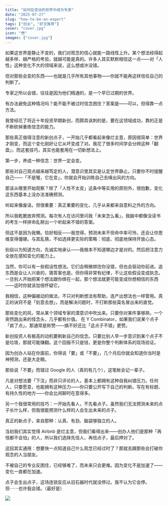 ```yaml
---
title: "如何在变动的世界中成为专家"
date: "2025-07-27"
slug: "how-to-be-an-expert"
tags: ["创业", "好文推荐"]
cover: "cover.jpg"
icon: "😎"
images: ["cover.jpg"]
---
```

如果这世界是静止不变的，我们对观念的信心就能一路线性上升。某个想法经得起越多样、越严格的考验，就越可能是真的。许多人其实默默相信这一点——对「人性」这种变化不大的领域来说，这么想或许没错。



但对那些会变的东西——也就是几乎所有其他事物——你就不能再这样信任自己的判断了。



专家之所以会错，往往是因为他们精通的，是一个早已过期的世界。



有办法避免这种情况吗？能不能不被过时信念困住？答案是——可以，但得靠一点方法。



我曾经花了将近十年投资早期新创，而颇具讽刺的是，要在这领域成功，靠的正是不断砍掉重练信念的能力。



那些真正值得注意的新创点子，一开始几乎都看起来像烂主意，原因很简单：世界才刚变，而这个变化刚好让它从坏变成了对。我花了很多时间学会分辨这种「翻盘」，而这套技巧，其实也能套用在一切新想法上。



第一步，养成一种信念：世界一定会变。



那些对自己观点越来越笃定的人，潜意识里其实是认定世界静止。只要你不时提醒自己——「不是喔，它在变」，你就会开始训练自己去嗅出风的方向。



那该从哪里开始观察？除了「人性不太变」这条中等实用的原则外，很抱歉，变化这东西基本上没办法准确预测。



听起来像废话，但很重要：真正重要的变化，几乎从来都来自意料之外的方向。



所以我乾脆放弃预测。每次有人在访问里问我「未来怎么看」，我脑中都像没读书的考生一样拼命乱掰出一个听起来不错的答案。



但这不是因为我懒。恰好相反——我觉得，预测未来不但命中率可怜，还会让你思维变得僵硬。与其乱猜，不如选择更实际的策略：彻底、彻底地保持开放心态。



别自以为知道方向，先诚实地承认——我根本不知道哪边才是对的。然后把注意力全放在感知变化的能力上。



当然，你可以有一些假设性想法。它们会稍微绑住你没错，但也会驱动你前进。追东西是会让人兴奋的，猜答案也是。但你得非常有纪律，不让这些假设变成执念。
一旦别人开始把某个想法跟你绑在一起，那个想法就更可能变成你想相信的东西——这时你就该加倍怀疑它。



我相信，这种偏被动的做法，不只对判断想法有帮助，连产出想法也一样管用。真正的诀窍不是「刻意去想」，而是解决问题时，不打断那些莫名冒出来的直觉。



那些变化的风，常从某个领域专家的潜意识中吹出来。只要你对某件事够熟，一个突然跳出来的怪念头，几乎都有价值。
在 Y Combinator，如果我们说某个点子「疯了点」，那通常是称赞——搞不好还比「这点子不错」更赞。



新创投资人有极高的动机要刷新自己的信念。只要比别人早一步意识到某个点子不是垃圾，那就可能赚翻。这个回报不只是钱，更是你整个判断体系的现场验证。



因为创办人站在你面前，你得说「要」或「不要」，几个月后你就会知道你当时是神预测，还是大走眼。



那些说「不要」而错过 Google 的人（真的有几个），这笔帐会记一辈子。



凡是对想法要「下注」而非只评论的人，基本上都拥有这种自我纠错压力。任何人，只要愿意，也能拥有这种压力——你只要公开写下自己的判断。写在有标题、有持久性的地方——你会比闲聊时在意得多。



另一个我很常用的技巧：一开始先看人，不先看点子。虽然我们无法预测未来的点子长什么样，但我很能预测什么样的人会生出未来的点子。



真正的新点子，来自那种：认真、有劲、脑袋够独立的人。



当初我们其实觉得 Airbnb 是烂主意，但我们看得出来——创办人他们是那种「再怪都不会怕」的人，所以我们选择先信人、再信点子，最后押对了。



这招其实通用：想要快一点知道自己什么观念已经过时了？那就去跟那些会打破你观念的人当朋友。



不被自己的专业反困住，已经够难了，而未来只会更难。因为变化不是加速了——变化一直都在加速。



点子会生出点子，这场连锁反应从旧石器时代就没停过。我不认为它会停。
但⋯⋯也许我会错。（最好是）




![](https://prod-files-secure.s3.us-west-2.amazonaws.com/112d0858-5090-4d34-a606-b75eb8d65fd2/46476355-9cf3-4e99-9b7a-3531bc426380/1000202064.png?X-Amz-Algorithm=AWS4-HMAC-SHA256&X-Amz-Content-Sha256=UNSIGNED-PAYLOAD&X-Amz-Credential=ASIAZI2LB466X2UDGKR5%2F20250807%2Fus-west-2%2Fs3%2Faws4_request&X-Amz-Date=20250807T142857Z&X-Amz-Expires=3600&X-Amz-Security-Token=IQoJb3JpZ2luX2VjEFYaCXVzLXdlc3QtMiJIMEYCIQCqS%2F4hJ0WXjBMBiulmWfb3oq3BOGL3xqf4l%2B9FbwEjrgIhAJcVbONdNiQ8IMWz1IUlo53RRo2rzt%2BnkEs8KbsAqVocKogECI%2F%2F%2F%2F%2F%2F%2F%2F%2F%2F%2FwEQABoMNjM3NDIzMTgzODA1Igzurz7LNzVdMyRPoBgq3AO9rHz1yog%2BhtW7ofEWf9F4vSjiKAZAbLM20%2BnHKhNADl99hgLk4fwJk9mngnBljEV3S8WfHvaexaIr6Jloa%2B%2FlD9SfDV1nEr%2FnKEZV1N5HqIdp1tBJOoXLiCheLk%2FMZiWADqjHAiZXm2CKOxVghX4jSsOGzICCM1SRxgXvQUFcg4J20eXO5QTICK%2BxMUr8SGrZyzu88w%2Fb0ZlCljz0aUiXeqZZRPLm6bi4XXiq2L1eRPGYz9cq43%2BtdqhQ3u7G1n%2BpazlIFDbW8M3kU3e7rRpjwaUdceOTPXq78lBKDekF9Ufw59YU%2BTC8byzGRwbxo8GjR%2BS%2B0fheUkWrgDe4TbOdHj2C2X1ftfMns9GBktZ3ZvZ6CxRqft5BcTkYfosvRQC%2Bsv%2FSl58UBtJe7bV%2FdfQWaLxmaL7n33V9YDmaBNGcTlObmndJK%2F9KEykqXtIzspp%2BKI4WcYDhl93KZ3vGDRRxC0hqL8HQx%2BiIOE4LCP1dpTYlZfhq5KCbQ7HRo8kfaRiPKzKF2WjlAL5DbgnjQ4ruav1LuwLERKW3pE0Eg6wEK5cd0pEfVHQzy5OCV5Yt8hjW9yK6KavMtV%2BqKbKxEGWjuwzOaGNVVlNUi5O6jGt%2B2vUAtTP801utqcbF2zCh39LEBjqkAQ2ysxvO9x4JKm97FlpiEbyeLknv7NzNbNLgS5eiF%2Fp0%2FmvC6HT0XbA3daDJSHbBy0HIDIp8h6P7upgCDKks%2FtQK69tPP75A7%2FswkfI9i4AS%2FaLgIb3ddt5wCYyWoFkvFACQsOzfIiRc25Vyk5MfMATAuin5iif6ze1XrIWlaU2xDTUn%2FJPb116W9HeAnDQiD%2F5I7%2FSP6XaqwQkA6cO%2BNYxkHqoJ&X-Amz-Signature=2b612af9d35548a763dccc4c8d4eb586e0f09d7e7403bcb04c26f6eccacfa4de&X-Amz-SignedHeaders=host&x-amz-checksum-mode=ENABLED&x-id=GetObject)

